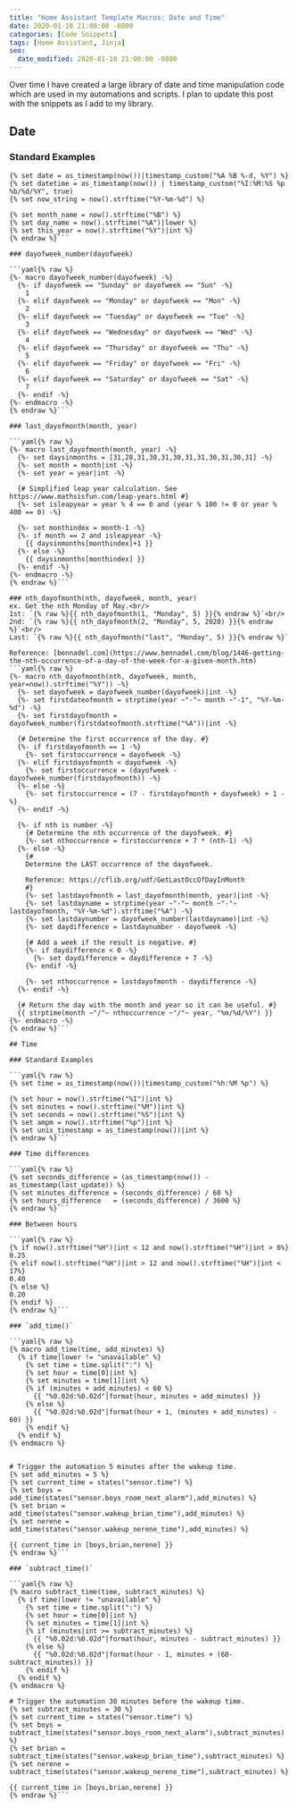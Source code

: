 ```yaml
---
title: "Home Assistant Template Macros: Date and Time"
date: 2020-01-18 21:00:00 -0800
categories: [Code Snippets]
tags: [Home Assistant, Jinja]
seo:
  date_modified: 2020-01-18 21:00:00 -0800
---
```


Over time I have created a large library of date and time manipulation code which are used in my
automations and scripts. I plan to update this post with the snippets as I add to my library.

## Date

### Standard Examples

```yaml{% raw %}
{% set date = as_timestamp(now())|timestamp_custom("%A %B %-d, %Y") %}
{% set datetime = as_timestamp(now()) | timestamp_custom("%I:%M:%S %p %b/%d/%Y", true)
{% set now_string = now().strftime("%Y-%m-%d") %}

{% set month_name = now().strftime("%B") %}
{% set day_name = now().strftime("%A")|lower %}
{% set this_year = now().strftime("%Y")|int %}
{% endraw %}```

### dayofweek_number(dayofweek)

```yaml{% raw %}
{%- macro dayofweek_number(dayofweek) -%}
  {%- if dayofweek == "Sunday" or dayofweek == "Sun" -%}
    1
  {%- elif dayofweek == "Monday" or dayofweek == "Mon" -%}
    2
  {%- elif dayofweek == "Tuesday" or dayofweek == "Tue" -%}
    3
  {%- elif dayofweek == "Wednesday" or dayofweek == "Wed" -%}
    4
  {%- elif dayofweek == "Thursday" or dayofweek == "Thu" -%}
    5
  {%- elif dayofweek == "Friday" or dayofweek == "Fri" -%}
    6
  {%- elif dayofweek == "Saturday" or dayofweek == "Sat" -%}
    7
  {%- endif -%}
{%- endmacro -%}
{% endraw %}```

### last_dayofmonth(month, year)

```yaml{% raw %}
{%- macro last_dayofmonth(month, year) -%}
  {%- set daysinmonths = [31,28,31,30,31,30,31,31,30,31,30,31] -%}
  {%- set month = month|int -%}
  {%- set year = year|int -%}

  {# Simplified leap year calculation. See https://www.mathsisfun.com/leap-years.html #}
  {%- set isleapyear = year % 4 == 0 and (year % 100 != 0 or year % 400 == 0) -%}

  {%- set monthindex = month-1 -%}
  {%- if month == 2 and isleapyear -%}
    {{ daysinmonths[monthindex]+1 }}
  {%- else -%}
    {{ daysinmonths[monthindex] }}
  {%- endif -%}
{%- endmacro -%}
{% endraw %}```

### nth_dayofmonth(nth, dayofweek, month, year)
ex. Get the nth Monday of May.<br/>
1st: `{% raw %}{{ nth_dayofmonth(1, "Monday", 5) }}{% endraw %}`<br/>
2nd: `{% raw %}{{ nth_dayofmonth(2, "Monday", 5, 2020) }}{% endraw %}`<br/>
Last: `{% raw %}{{ nth_dayofmonth("last", "Monday", 5) }}{% endraw %}`

Reference: [bennadel.com](https://www.bennadel.com/blog/1446-getting-the-nth-occurrence-of-a-day-of-the-week-for-a-given-month.htm)
```yaml{% raw %}
{%- macro nth_dayofmonth(nth, dayofweek, month, year=now().strftime("%Y")) -%}
  {%- set dayofweek = dayofweek_number(dayofweek)|int -%}
  {%- set firstdateofmonth = strptime(year ~"-"~ month ~"-1", "%Y-%m-%d") -%}
  {%- set firstdayofmonth = dayofweek_number(firstdateofmonth.strftime("%A"))|int -%}

  {# Determine the first occurrence of the day. #}
  {%- if firstdayofmonth == 1 -%}
    {%- set firstoccurrence = dayofweek -%}
  {%- elif firstdayofmonth < dayofweek -%}
    {%- set firstoccurrence = (dayofweek - dayofweek_number(firstdayofmonth)) -%}
  {%- else -%}
    {%- set firstoccurrence = (7 - firstdayofmonth + dayofweek) + 1 -%}
  {%- endif -%}

  {%- if nth is number -%}
    {# Determine the nth occurrence of the dayofweek. #}
    {%- set nthoccurrence = firstoccurrence + 7 * (nth-1) -%}
  {%- else -%}
    {#
    Determine the LAST occurrence of the dayofweek.

    Reference: https://cflib.org/udf/GetLastOccOfDayInMonth
    #}
    {%- set lastdayofmonth = last_dayofmonth(month, year)|int -%}
    {%- set lastdayname = strptime(year ~"-"~ month ~"-"~ lastdayofmonth, "%Y-%m-%d").strftime("%A") -%}
    {%- set lastdaynumber = dayofweek_number(lastdayname)|int -%}
    {%- set daydifference = lastdaynumber - dayofweek -%}

    {# Add a week if the result is negative. #}
    {%- if daydifference < 0 -%}
      {%- set daydifference = daydifference + 7 -%}
    {%- endif -%}

    {%- set nthoccurrence = lastdayofmonth - daydifference -%}
  {%- endif -%}

  {# Return the day with the month and year so it can be useful. #}
  {{ strptime(month ~"/"~ nthoccurrence ~"/"~ year, "%m/%d/%Y") }}
{%- endmacro -%}
{% endraw %}```

## Time

### Standard Examples

```yaml{% raw %}
{% set time = as_timestamp(now())|timestamp_custom("%h:%M %p") %}

{% set hour = now().strftime("%I")|int %}
{% set minutes = now().strftime("%M")|int %}
{% set seconds = now().strftime("%S")|int %}
{% set ampm = now().strftime("%p")|int %}
{% set unix_timestamp = as_timestamp(now())|int %}
{% endraw %}```

### Time differences

```yaml{% raw %}
{% set seconds_difference = (as_timestamp(now()) - as_timestamp(last_update)) %}
{% set minutes_difference = (seconds_difference) / 60 %}
{% set hours_difference   = (seconds_difference) / 3600 %}
{% endraw %}```

### Between hours

```yaml{% raw %}
{% if now().strftime("%H")|int < 12 and now().strftime("%H")|int > 6%}
0.25
{% elif now().strftime("%H")|int > 12 and now().strftime("%H")|int < 17%}
0.40
{% else %}
0.20
{% endif %}
{% endraw %}```

### `add_time()`

```yaml{% raw %}
{% macro add_time(time, add_minutes) %}
  {% if time|lower != "unavailable" %}
    {% set time = time.split(":") %}
    {% set hour = time[0]|int %}
    {% set minutes = time[1]|int %}
    {% if (minutes + add_minutes) < 60 %}
      {{ "%0.02d:%0.02d"|format(hour, minutes + add_minutes) }}
    {% else %}
      {{ "%0.02d:%0.02d"|format(hour + 1, (minutes + add_minutes) - 60) }}
    {% endif %}
  {% endif %}
{% endmacro %}


# Trigger the automation 5 minutes after the wakeup time.
{% set add_minutes = 5 %}
{% set current_time = states("sensor.time") %}
{% set boys = add_time(states("sensor.boys_room_next_alarm"),add_minutes) %}
{% set brian = add_time(states("sensor.wakeup_brian_time"),add_minutes) %}
{% set nerene = add_time(states("sensor.wakeup_nerene_time"),add_minutes) %}

{{ current_time in [boys,brian,nerene] }}
{% endraw %}```

### `subtract_time()`

```yaml{% raw %}
{% macro subtract_time(time, subtract_minutes) %}
  {% if time|lower != "unavailable" %}
    {% set time = time.split(":") %}
    {% set hour = time[0]|int %}
    {% set minutes = time[1]|int %}
    {% if (minutes|int >= subtract_minutes) %}
      {{ "%0.02d:%0.02d"|format(hour, minutes - subtract_minutes) }}
    {% else %}
      {{ "%0.02d:%0.02d"|format(hour - 1, minutes + (60-subtract_minutes)) }}
    {% endif %}
  {% endif %}
{% endmacro %}

# Trigger the automation 30 minutes before the wakeup time.
{% set subtract_minutes = 30 %}
{% set current_time = states("sensor.time") %}
{% set boys = subtract_time(states("sensor.boys_room_next_alarm"),subtract_minutes) %}
{% set brian = subtract_time(states("sensor.wakeup_brian_time"),subtract_minutes) %}
{% set nerene = subtract_time(states("sensor.wakeup_nerene_time"),subtract_minutes) %}

{{ current_time in [boys,brian,nerene] }}
{% endraw %}```
